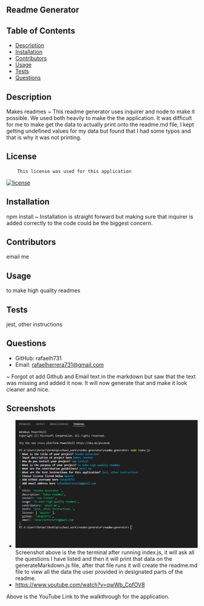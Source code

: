 ## Readme Generator 

  
  
 
  ## Table of Contents
  - [Description](#description)
  - [Installation](#nstallation)
  - [Contributors](#contributors)
  - [Usage](#usage)
  - [Tests](#tests)
  - [Questions](#questions)

  ## Description
  Makes readmes
~ This readme generator uses inquirer and node to make it possible. We used both heavily to make the the application. It was difficult for me to make get the data to actually print onto the readme.md file, I kept getting undefined values for my data but found that I had some typos and that is why it was not printing. 
  ## License
        This license was used for this application
  
  [![license](https://img.shields.io/badge/license-Apache-blue.svg)](https://shields.io/)

  ## Installation
  npm install
  ~ Installation is straight forward but making sure that inquirer is added correctly to the code could be the biggest concern.
  ## Contributors
  email me
  ## Usage
  to make high quality readmes
  ## Tests
  jest, other instructions 
  ## Questions
  - GitHub: rafaelh731
  - Email: rafaelherrera731@gmail.com
 
 ~ Forgot ot add Github and Email text in the markdown but saw that the text was missing and added it now. It will now generate that and make it look cleaner and nice.


  ## Screenshots
  - ![TerminalScreenshot](images/readme-generator-terminal-screenshot.png)
  Screenshot above is the the terminal after running index.js, it will ask all the questions I have listed and then it will print that data on the generateMarkdown.js file, after that file runs it will create the readme.md file to view all the data the user provided in designated parts of the readme.
  - https://www.youtube.com/watch?v=qwWb_CpfOV8

  Above is the YouTube Link to the walkthrough for the application.

